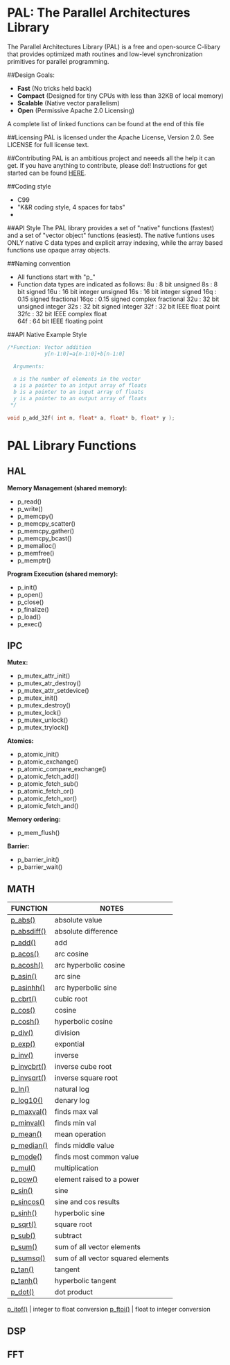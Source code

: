 PAL: The Parallel Architectures Library
========================================

The Parallel Architectures Library (PAL) is a free and open-source C-libary that provides optimized math routines and low-level synchronization primitives for parallel programming. 

##Design Goals:

* **Fast** (No tricks held back)
* **Compact** (Designed for tiny CPUs with less than 32KB of local memory)
* **Scalable** (Native vector parallelism)
* **Open** (Permissive Apache 2.0 Licensing)

A complete list of linked functions can be found at the end of this file 

##Licensing
PAL is licensed under the Apache License, Version 2.0. See LICENSE for full license text.

##Contributing
PAL is an ambitious project and neeeds all the help it can get. If you have anything to contribute, please do!! Instructions for get started can be found [HERE](CONTRIBUTING.md). 

##Coding style 
* C99
* "K&R coding style, 4 spaces for tabs"
* 

##API Style
The PAL library provides a set of "native" functions (fastest) and a set of "vector object" functions (easiest). The native funtions uses ONLY native C data types and explicit array indexing, while the array based functions use opaque array objects.

##Naming convention
* All functions start with "p_"
* Function data types are indicated as follows:
  8u   : 8 bit unsigned
  8s   : 8 bit signed
  16u  : 16 bit integer unsigned
  16s  : 16 bit integer signed
  16q  : 0.15 signed fractional
  16qc : 0.15 signed complex fractional 
  32u  : 32 bit unsigned integer
  32s  : 32 bit signed integer
  32f  : 32 bit IEEE float point
  32fc : 32 bit IEEE complex float         
  64f  : 64 bit IEEE floating point


##API Native Example Style
``` c
/*Function: Vector addition
            y[n-1:0]=a[n-1:0]+b[n-1:0]

  Arguments: 
  
  n is the number of elements in the vector
  a is a pointer to an intput array of floats
  b is a pointer to an input array of floats
  y is a pointer to an output array of floats
 */
 
void p_add_32f( int n, float* a, float* b, float* y );

```

PAL Library Functions
========================================
## HAL

**Memory Management (shared memory):**
* p_read()
* p_write()
* p_memcpy()
* p_memcpy_scatter()
* p_memcpy_gather()
* p_memcpy_bcast()
* p_memalloc()
* p_memfree()
* p_memptr()


**Program Execution (shared memory):**
* p_init()
* p_open()
* p_close()
* p_finalize()
* p_load()
* p_exec()


## IPC

**Mutex:**
* p_mutex_attr_init()
* p_mutex_atr_destroy()
* p_mutex_attr_setdevice()
* p_mutex_init()
* p_mutex_destroy()
* p_mutex_lock()
* p_mutex_unlock()
* p_mutex_trylock()

**Atomics:**
* p_atomic_init()
* p_atomic_exchange()
* p_atomic_compare_exchange()
* p_atomic_fetch_add()
* p_atomic_fetch_sub()
* p_atomic_fetch_or()
* p_atomic_fetch_xor()
* p_atomic_fetch_and()

**Memory ordering:**
* p_mem_flush()

**Barrier:**
* p_barrier_init()
* p_barrier_wait()

## MATH
FUNCTION | NOTES
------------ | -------------
[p_abs()](math/p_abs.c)   | absolute value
[p_absdiff()](math/p_absdiff.c)   | absolute difference
[p_add()](math/p_add.c)   | add
[p_acos()](math/p_acos.c) | arc cosine
[p_acosh()](math/p_acosh.c) | arc hyperbolic cosine
[p_asin()](math/p_asin.c) | arc sine
[p_asinhh()](math/p_asinh.c) | arc hyperbolic sine
[p_cbrt()](math/p_cbrt.c) | cubic root
[p_cos()](math/p_cos.c) | cosine
[p_cosh()](math/p_cosh.c) | hyperbolic cosine
[p_div()](math/p_div.c) | division
[p_exp()](math/p_div.c) | expontial
[p_inv()](math/p_inv.c) | inverse
[p_invcbrt()](math/p_invcbrt.c) | inverse cube root
[p_invsqrt()](math/p_invcbrt.c) | inverse square root
[p_ln()](math/p_invcbrt.c) | natural log
[p_log10()](math/p_log10.c) | denary log
[p_maxval()](math/p_maxval.c) | finds max val
[p_minval()](math/p_minval.c) | finds min val
[p_mean()](math/p_mean.c) | mean operation
[p_median()](math/p_mean.c) | finds middle value
[p_mode()](math/p_mode.c) | finds most common value
[p_mul()](math/p_mul.c) | multiplication
[p_pow()](math/p_pow.c) | element raised to a power
[p_sin()](math/p_sin.c) | sine
[p_sincos()](math/p_sincos.c) | sine and cos results
[p_sinh()](math/p_sinh.c) | hyperbolic sine
[p_sqrt()](math/p_sqrt.c) | square root
[p_sub()](math/p_sub.c) | subtract
[p_sum()](math/p_sum.c) | sum of all vector elements
[p_sumsq()](math/p_sumsq.c) | sum of all vector squared elements 
[p_tan()](math/p_tan.c) | tangent
[p_tanh()](math/p_tanh.c) | hyperbolic tangent
[p_dot()](math/p_dot.c) | dot product
















[p_itof()](math/p_itof.c) | integer to float conversion
[p_ftoi()](math/p_ftoi.c) | float to integer conversion

 
## DSP

## FFT



